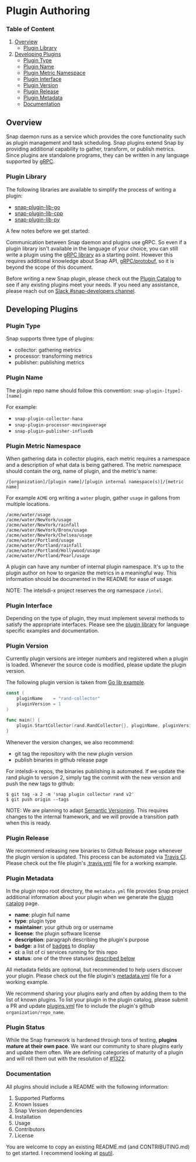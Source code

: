 # Plugin Authoring

### Table of Content

1. [Overview](#overview)
    * [Plugin Library](#plugin-library)
2. [Developing Plugins](#developing-plugins)
    * [Plugin Type](#plugin-type)
    * [Plugin Name](#plugin-name)
    * [Plugin Metric Namespace](#plugin-metric-namespace)
    * [Plugin Interface](#plugin-interface)
    * [Plugin Version](#plugin-version)
    * [Plugin Release](#plugin-release)
    * [Plugin Metadata](#plugin-metadata)
    * [Documentation](#documentation)

## Overview

Snap daemon runs as a service which provides the core functionality such as plugin management and task scheduling. Snap plugins extend Snap by providing additional capability to gather, transform, or publish metrics. Since plugins are standalone programs, they can be written in any language supported by [gRPC](http://grpc.io).

### Plugin Library

The following libraries are available to simplify the process of writing a plugin:

* [snap-plugin-lib-go](https://github.com/intelsdi-x/snap-plugin-lib-go)
* [snap-plugin-lib-cpp](https://github.com/intelsdi-x/snap-plugin-lib-cpp)
* [snap-plugin-lib-py](https://github.com/intelsdi-x/snap-plugin-lib-py)

A few notes before we get started:

Communication between Snap daemon and plugins use gRPC. So even if a plugin library isn't available in the language of your choice, you can still write a plugin using the [gRPC library](http://grpc.io/docs) as a starting point. However this requires additional knowledge about Snap API, [gRPC/protobuf](../control/plugin/rpc/plugin.proto), so it is beyond the scope of this document.

Before writing a new Snap plugin, please check out the [Plugin Catalog](./PLUGIN_CATALOG.md) to see if any existing plugins meet your needs. If you need any assistance, please reach out on [Slack #snap-developers channel](https://intelsdi-x.herokuapp.com/).

## Developing Plugins

### Plugin Type

Snap supports three type of plugins:

* collector: gathering metrics
* processor: transforming metrics
* publisher: publishing metrics

### Plugin Name

The plugin repo name should follow this convention: `snap-plugin-[type]-[name]`

For example:
* `snap-plugin-collector-hana`
* `snap-plugin-processor-movingaverage`
* `snap-plugin-publisher-influxdb`

### Plugin Metric Namespace

When gathering data in collector plugins, each metric requires a namespace and a description of what data is being gathered. The metric namespace should contain the org, name of plugin, and the metric's name:

`/[organization]/[plugin name]/[plugin internal namespace(s)]/[metric name]`

For example `ACME` org writing a `water` plugin, gather `usage` in gallons from multiple locations.

```
/acme/water/usage
/acme/water/NewYork/usage
/acme/water/NewYork/rainfall
/acme/water/NewYork/Bronx/usage
/acme/water/NewYork/Chelsea/usage
/acme/water/Portland/usage
/acme/water/Portland/rainfall
/acme/water/Portland/Hollywood/usage
/acme/water/Portland/Pearl/usage
```

A plugin can have any number of internal plugin namespace. It's up to the plugin author on how to organize the metrics in a meaningful way. This information should be documented in the README for ease of usage.

NOTE: The intelsdi-x project reserves the org namespace `/intel`.

### Plugin Interface

Depending on the type of plugin, they must implement several methods to satisfy the appropriate interfaces. Please see the [plugin library](#plugin-library) for language specific examples and documentation.

### Plugin Version

Currently plugin versions are integer numbers and registered when a plugin is loaded. Whenever the source code is modified, please update the plugin version.

The following plugin version is taken from [Go lib example](https://github.com/intelsdi-x/snap-plugin-lib-go/blob/master/examples/collector/main.go).

```go
const (
	pluginName    = "rand-collector"
	pluginVersion = 1
)

func main() {
	plugin.StartCollector(rand.RandCollector{}, pluginName, pluginVersion)
}
```

Whenever the version changes, we also recommend:

* git tag the repository with the new plugin version
* publish binaries in github release page

For intelsdi-x repos, the binaries publishing is automated. If we update the rand plugin to version 2, simply tag the commit with the new version and push the new tags to github:

```
$ git tag -a 2 -m 'snap plugin collector rand v2'
$ git push origin --tags
```

NOTE: We are planning to adapt [Semantic Versioning](http://semver.org/). This requires changes to the internal framework, and we will provide a transition path when this is ready.

### Plugin Release

We recommend releasing new binaries to Github Release page whenever the plugin version is updated. This process can be automated via [Travis CI](https://docs.travis-ci.com/user/deployment/releases/). Please check out the file plugin's [.travis.yml](https://github.com/intelsdi-x/snap-plugin-publisher-file/blob/master/.travis.yml) file for a working example.

### Plugin Metadata

In the plugin repo root directory, the `metadata.yml` file provides Snap project additional information about your plugin when we generate the [plugin catalog](./PLUGIN_CATALOG.md) page.

* **name**: plugin full name
* **type**: plugin type
* **maintainer**: your github org or username
* **license**: the plugin software license
* **description**: paragraph describing the plugin's purpose
* **badge**: a list of [badges](https://shields.io/) to display
* **ci**: a list of ci services running for this repo
* **status**: one of the three statuses [described below](#plugin-status)

All metadata fields are optional, but recommended to help users discover your plugin. Please check out the file plugin's [metadata.yml](https://github.com/intelsdi-x/snap-plugin-publisher-file/blob/master/metadata.yml) file for a working example.

We recommend sharing your plugins early and often by adding them to the list of known plugins. To list your plugin in the plugin catalog, please submit a PR and update [plugins.yml](./plugins.yml) file to include the plugin's github `organization/repo_name`.

### Plugin Status

While the Snap framework is hardened through tons of testing, **plugins mature at their own pace**. We want our community to share plugins early and update them often. We are defining categories of maturity of a plugin and will roll them out with the resolution of [#1322](https://github.com/intelsdi-x/snap/issues/1322).

### Documentation

All plugins should include a README with the following information:

1. Supported Platforms
1. Known Issues
1. Snap Version dependencies
1. Installation
1. Usage
1. Contributors
1. License

You are welcome to copy an existing README.md (and CONTRIBUTING.md) to get started. I recommend looking at [psutil](https://github.com/intelsdi-x/snap-plugin-collector-psutil).
